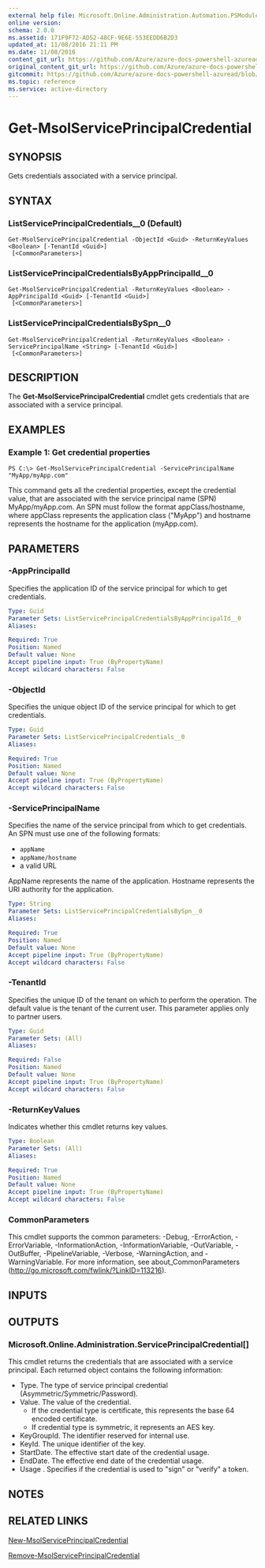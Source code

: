 ```yaml
---
external help file: Microsoft.Online.Administration.Automation.PSModule.dll-Help.xml
online version:
schema: 2.0.0
ms.assetid: 171F9F72-AD52-48CF-9E6E-553EEDD6B2D3
updated_at: 11/08/2016 21:11 PM
ms.date: 11/08/2016
content_git_url: https://github.com/Azure/azure-docs-powershell-azuread/blob/VinceSmith-patch-1/Azure%20AD%20Cmdlets/MSOnline/v1/Get-MsolServicePrincipalCredential.md
original_content_git_url: https://github.com/Azure/azure-docs-powershell-azuread/blob/VinceSmith-patch-1/Azure%20AD%20Cmdlets/MSOnline/v1/Get-MsolServicePrincipalCredential.md
gitcommit: https://github.com/Azure/azure-docs-powershell-azuread/blob/2c57f1e6f7b36ad296f1b569969f9c974ec0e0c3
ms.topic: reference
ms.service: active-directory
---
```


# Get-MsolServicePrincipalCredential

## SYNOPSIS
Gets credentials associated with a service principal.

## SYNTAX

### ListServicePrincipalCredentials__0 (Default)
```
Get-MsolServicePrincipalCredential -ObjectId <Guid> -ReturnKeyValues <Boolean> [-TenantId <Guid>]
 [<CommonParameters>]
```

### ListServicePrincipalCredentialsByAppPrincipalId__0
```
Get-MsolServicePrincipalCredential -ReturnKeyValues <Boolean> -AppPrincipalId <Guid> [-TenantId <Guid>]
 [<CommonParameters>]
```

### ListServicePrincipalCredentialsBySpn__0
```
Get-MsolServicePrincipalCredential -ReturnKeyValues <Boolean> -ServicePrincipalName <String> [-TenantId <Guid>]
 [<CommonParameters>]
```

## DESCRIPTION
The **Get-MsolServicePrincipalCredential** cmdlet gets credentials that are associated with a service principal.

## EXAMPLES

### Example 1: Get credential properties
```
PS C:\> Get-MsolServicePrincipalCredential -ServicePrincipalName "MyApp/myApp.com"
```

This command gets all the credential properties, except the credential value, that are associated with the service principal name (SPN) MyApp/myApp.com.
An SPN must follow the format appClass/hostname, where appClass represents the application class ("MyApp") and hostname represents the hostname for the application (myApp.com).

## PARAMETERS

### -AppPrincipalId
Specifies the application ID of the service principal for which to get credentials.

```yaml
Type: Guid
Parameter Sets: ListServicePrincipalCredentialsByAppPrincipalId__0
Aliases:

Required: True
Position: Named
Default value: None
Accept pipeline input: True (ByPropertyName)
Accept wildcard characters: False
```

### -ObjectId
Specifies the unique object ID of the service principal for which to get credentials.

```yaml
Type: Guid
Parameter Sets: ListServicePrincipalCredentials__0
Aliases:

Required: True
Position: Named
Default value: None
Accept pipeline input: True (ByPropertyName)
Accept wildcard characters: False
```

### -ServicePrincipalName
Specifies the name of the service principal from which to get credentials.
An SPN must use one of the following formats:

* `appName`
* `appName/hostname`
* a valid URL

AppName represents the name of the application.
Hostname represents the URI authority for the application.

```yaml
Type: String
Parameter Sets: ListServicePrincipalCredentialsBySpn__0
Aliases:

Required: True
Position: Named
Default value: None
Accept pipeline input: True (ByPropertyName)
Accept wildcard characters: False
```

### -TenantId
Specifies the unique ID of the tenant on which to perform the operation.
The default value is the tenant of the current user.
This parameter applies only to partner users.

```yaml
Type: Guid
Parameter Sets: (All)
Aliases:

Required: False
Position: Named
Default value: None
Accept pipeline input: True (ByPropertyName)
Accept wildcard characters: False
```

### -ReturnKeyValues
Indicates whether this cmdlet returns key values.


```yaml
Type: Boolean
Parameter Sets: (All)
Aliases:

Required: True
Position: Named
Default value: None
Accept pipeline input: True (ByPropertyName)
Accept wildcard characters: False
```

### CommonParameters
This cmdlet supports the common parameters: -Debug, -ErrorAction, -ErrorVariable, -InformationAction, -InformationVariable, -OutVariable, -OutBuffer, -PipelineVariable, -Verbose, -WarningAction, and -WarningVariable. For more information, see about_CommonParameters (http://go.microsoft.com/fwlink/?LinkID=113216).

## INPUTS

## OUTPUTS

### Microsoft.Online.Administration.ServicePrincipalCredential[]
This cmdlet returns the credentials that are associated with a service principal.
Each returned object contains the following information:

* Type. The type of service principal credential (Asymmetric/Symmetric/Password).
* Value. The value of the credential.
  * If the credential type is certificate, this represents the base 64 encoded certificate.
  * If credential type is symmetric, it represents an AES key.
* KeyGroupId. The identifier reserved for internal use.
* KeyId. The unique identifier of the key.
* StartDate. The effective start date of the credential usage.
* EndDate. The effective end date of the credential usage.
* Usage . Specifies if the credential is used to "sign" or "verify" a token.

## NOTES

## RELATED LINKS
[New-MsolServicePrincipalCredential](./New-MsolServicePrincipalCredential.md)

[Remove-MsolServicePrincipalCredential](./Remove-MsolServicePrincipalCredential.md)
